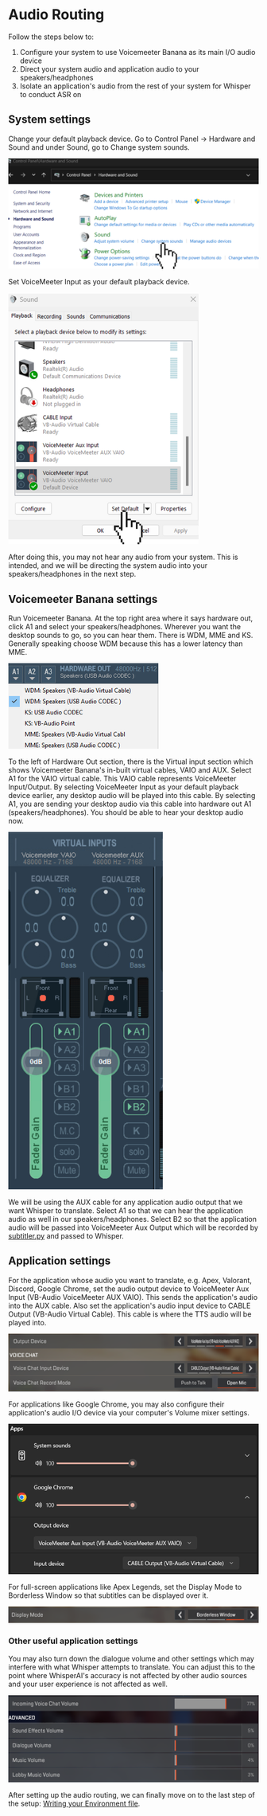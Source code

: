 # Audio Routing

Follow the steps below to:
1. Configure your system to use Voicemeeter Banana as its main I/O audio device
2. Direct your system audio and application audio to your speakers/headphones
3. Isolate an application's audio from the rest of your system for Whisper to conduct ASR on

## System settings
Change your default playback device. Go to Control Panel -> Hardware and Sound and under Sound, go to Change system sounds.

![](screenshots\control_panel.png?raw=true)

Set VoiceMeeter Input as your default playback device.

![](screenshots\default_playback.png?raw=true)

After doing this, you may not hear any audio from your system. This is intended, and we will be directing the system audio into your speakers/headphones in the next step.

## Voicemeeter Banana settings

Run Voicemeeter Banana. At the top right area where it says hardware out, click A1 and select your speakers/headphones. Wherever you want the desktop sounds to go, so you can hear them. 
There is WDM, MME and KS. Generally speaking choose WDM because this has a lower latency than MME.

![](screenshots\a1_hardware_out.png?raw=true)


To the left of Hardware Out section, there is the Virtual input section which shows Voicemeeter Banana's in-built virtual cables, VAIO and AUX.
Select A1 for the VAIO virtual cable. This VAIO cable represents VoiceMeeter Input/Output. 
By selecting VoiceMeeter Input as your default playback device earlier, any desktop audio will be played into this cable.
By selecting A1, you are sending your desktop audio via this cable into hardware out A1 (speakers/headphones). You should be able to hear your desktop audio now.

![](screenshots\virtual_input_sect.png?raw=true)

We will be using the AUX cable for any application audio output that we want Whisper to translate. Select A1 so that we can hear the application audio as well in our speakers/headphones.
Select B2 so that the application audio will be passed into VoiceMeeter Aux Output which will be recorded by [subtitler.py](../src/subtitler.py) and passed to Whisper.


## Application settings

For the application whose audio you want to translate, e.g. Apex, Valorant, Discord, Google Chrome, set the audio output device to VoiceMeeter Aux Input (VB-Audio VoiceMeeter AUX VAIO).
This sends the application's audio into the AUX cable.
Also set the application's audio input device to CABLE Output (VB-Audio Virtual Cable). This cable is where the TTS audio will be played into.

![](screenshots/app_io_devices.png?raw=true)

For applications like Google Chrome, you may also configure their application's audio I/O device via your computer's Volume mixer settings.

![](screenshots/chrome_audio_devices.png?raw=true)

For full-screen applications like Apex Legends, set the Display Mode to Borderless Window so that subtitles can be displayed over it.

![](screenshots/borderless_window.png?raw=true)


### Other useful application settings

You may also turn down the dialogue volume and other settings which may interfere with what Whisper attempts to translate.
You can adjust this to the point where WhisperAI's accuracy is not affected by other audio sources and your user experience is not affected as well.

![](screenshots/app_volume_levels.png?raw=true)

After setting up the audio routing, we can finally move on to the last step of the setup: [Writing your Environment file](ENV.md).
